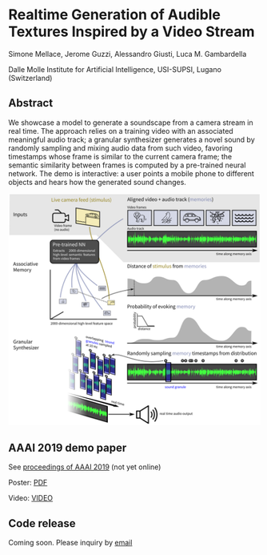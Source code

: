 # Realtime Generation of Audible Textures Inspired by a Video Stream
Simone Mellace, Jerome Guzzi, Alessandro Giusti, Luca M. Gambardella

Dalle Molle Institute for Artificial Intelligence, USI-SUPSI, Lugano (Switzerland)

## Abstract

We showcase a model to generate a soundscape from a camera stream in real time. The approach relies on a training video with an associated meaningful audio track; a granular synthesizer generates a novel sound by randomly sampling and mixing audio data from such video, favoring timestamps whose frame is similar to the current camera frame; the semantic similarity between frames is computed by  a pre-trained neural network.
The demo is interactive: a user points a mobile phone to different objects and hears how the generated sound changes.

![Summary of the approach](summary.png)

## AAAI 2019 demo paper

See [proceedings of AAAI 2019](https://aaai.org/Library/AAAI/aaai19contents.php) (not yet online)

Poster: [PDF](poster.pdf)

Video: [VIDEO](https://github.com/idsia-robotics/audible-textures-from-video/blob/master/video.mp4?raw=true)


## Code release
Coming soon. Please inquiry by [email](mailto:alessandrog@idsia.ch)

